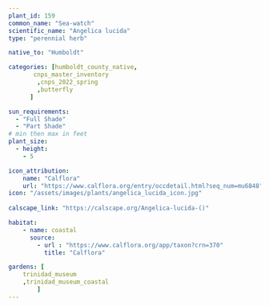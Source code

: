 ```yaml
---
plant_id: 159 
common_name: "Sea-watch"
scientific_name: "Angelica lucida"
type: "perennial herb"

native_to: "Humboldt"

categories: [humboldt_county_native,
       cnps_master_inventory
        ,cnps_2022_spring
        ,butterfly
      ]

sun_requirements:
  - "Full Shade"
  - "Part Shade"
# min then max in feet
plant_size:
  - height: 
    - 5 

icon_attribution: 
    name: "Calflora"
    url: "https://www.calflora.org/entry/occdetail.html?seq_num=mu6848"
icon: "/assets/images/plants/angelica_lucida_icon.jpg"
 
calscape_link: "https://calscape.org/Angelica-lucida-()"

habitat: 
    - name: coastal
      source: 
        - url : "https://www.calflora.org/app/taxon?crn=370"
          title: "Calflora"

gardens: [ 
    trinidad_museum
    ,trinidad_museum_coastal
        ]
---
```

